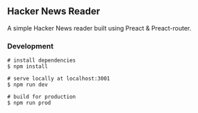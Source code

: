 ## Hacker News Reader

A simple Hacker News reader built using Preact & Preact-router.

### Development

```
# install dependencies
$ npm install

# serve locally at localhost:3001
$ npm run dev

# build for production
$ npm run prod
```
